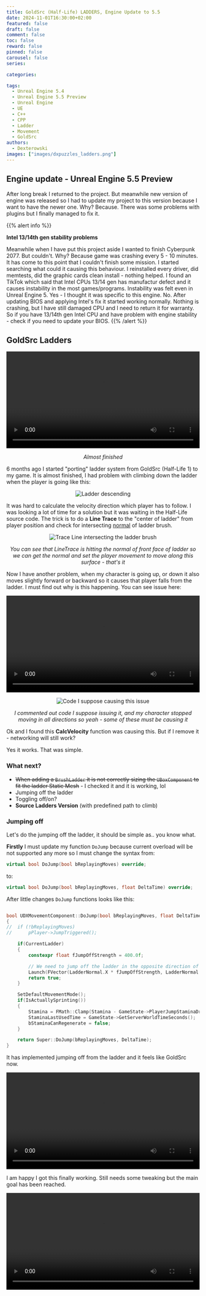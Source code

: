 ```yaml
---
title: GoldSrc (Half-Life) LADDERS, Engine Update to 5.5
date: 2024-11-01T16:30:00+02:00
featured: false
draft: false
comment: false
toc: false
reward: false
pinned: false
carousel: false
series:

categories:

tags: 
  - Unreal Engine 5.4
  - Unreal Engine 5.5 Preview
  - Unreal Engine
  - UE
  - C++
  - CPP
  - Ladder
  - Movement
  - GoldSrc
authors:
  - Dexterowski
images: ["images/dxpuzzles_ladders.png"]
---
```


## Engine update - Unreal Engine 5.5 Preview

After long break I returned to the project. But meanwhile new version of engine was released so I had to update my project to this version because I want to have the newer one. Why? Because. There was some problems with plugins but I finally managed to fix it. 

{{% alert info %}}

<strong>Intel 13/14th gen stability problems</strong>

<p>Meanwhile when I have put this project aside I wanted to finish Cyberpunk 2077. But couldn't. Why? Because game was crashing every 5 - 10 minutes. It has come to this point that I couldn't finish some mission. I started searching what could it causing this behaviour. I reinstalled every driver, did memtests, did the graphic cards clean install - nothing helped. I found an TikTok which said that Intel CPUs 13/14 gen has manufactur defect and it causes instability in the most games/programs. Instability was felt even in Unreal Engine 5. Yes - I thought it was specific to this engine. No. After updating BIOS and applying Intel's fix it started working normally. Nothing is crashing, but I have still damaged CPU and I need to return it for warranty. So if you have 13/14th gen Intel CPU and have problem with engine stability - check if you need to update your BIOS.
{{% /alert %}}

## GoldSrc Ladders

<center>

<video controls autoplay="true" loop="true" width="100%" src="UnrealEditor_yEbk3S3lSC.mp4" title="Ladders in action"></video>

*Almost finished*

</center>

6 months ago I started "porting" ladder system from GoldSrc (Half-Life 1) to my game. It is almost finished, I had problem with climbing down the ladder when the player is going like this:

<center>

![Ladder descending](image.png)
</center>

It was hard to calculate the velocity direction which player has to follow. I was looking a lot of time for a solution but it was waiting in the Half-Life source code. The trick is to do a **Line Trace** to the "center of ladder" from player position and check for intersecting [normal](https://en.wikipedia.org/wiki/Normal_(geometry)) of ladder brush. 

<center>

![Trace Line intersecting the ladder brush](UnrealEditor_aojSStedLT.png)

*You can see that LineTrace is hitting the normal of front face of ladder so we can get the normal and set the player movement to move along this surface - that's it*

</center>

Now I have another problem, when my character is going up, or down it also moves slightly forward or backward so it causes that player falls from the ladder. I must find out why is this happening. You can see issue here:

<video controls autoplay="true" loop="true" width="100%" src="laddermovement_off.mp4" title="Ladder movement is off"></video>


<center>

![Code I suppose causing this issue](image-1.png)

*I commented out code I suppose issuing it, and my character stopped moving in all directions so yeah - some of these must be causing it*

</center>

Ok and I found this **CalcVelocity** function was causing this. But if I remove it - networking will still work?

Yes it works. That was simple.

### What next?

* ~~When adding a ``BrushLadder`` it is not correctly sizing the ``UBoxComponent`` to fit the ladder Static Mesh~~ - I checked it and it is working, lol
* Jumping off the ladder
* Toggling off/on?
* **Source Ladders Version** (with predefined path to climb)

### Jumping off

Let's do the jumping off the ladder, it should be simple as.. you know what.

**Firstly** I must update my function ``DoJump`` because current overload will be not supported any more so I must change the syntax from:

```cpp
virtual bool DoJump(bool bReplayingMoves) override;
```
to:
```cpp
virtual bool DoJump(bool bReplayingMoves, float DeltaTime) override;
```

After little changes ``DoJump`` functions looks like this:

```cpp

bool UDXMovementComponent::DoJump(bool bReplayingMoves, float DeltaTime)
{
//	if (!bReplayingMoves)
//		pPlayer->JumpTriggered();

	if(CurrentLadder)
	{
		constexpr float fJumpOffStrength = 400.0f;

		// We need to jump off the ladder in the opposite direction of the ladder normal
		Launch(FVector(LadderNormal.X * fJumpOffStrength, LadderNormal.Y * fJumpOffStrength, 0));
		return true;
	}

	SetDefaultMovementMode();
	if(IsActuallySprinting())
	{
		Stamina = FMath::Clamp(Stamina - GameState->PlayerJumpStaminaDrainAmount, 0.0f, GameState->PlayerMaxStamina);
		StaminaLastUsedTime = GameState->GetServerWorldTimeSeconds();
		bStaminaCanRegenerate = false;
	}

	return Super::DoJump(bReplayingMoves, DeltaTime);
}

```

It has implemented jumping off from the ladder and it feels like GoldSrc now.

<center>

<video controls autoplay="true" loop="true" width="100%" src="UnrealEditor_PTiSVKPVAE.mp4" title="Jumping off from the ladder"></video>

</center>

I am happy I got this finally working. Still needs some tweaking but the main goal has been reached.

<center>

<video controls autoplay="true" loop="true" width="100%" src="UnrealEditor_xsmPaEXpVV.mp4" title="Final ladder result"></video>